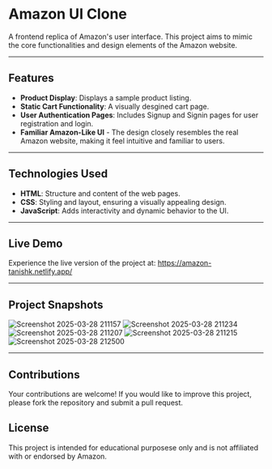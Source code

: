 # Amazon UI Clone

A frontend replica of Amazon's user interface. This project aims to mimic the core functionalities and design elements of the Amazon website.

---

## Features

- **Product Display**: Displays a sample product listing.
- **Static Cart Functionality**: A visually desgined cart page.
- **User Authentication Pages**: Includes Signup and Signin pages for user registration and login.
- **Familiar Amazon-Like UI** - The design closely resembles the real Amazon website, making it feel intuitive and familiar to users.

---

## Technologies Used

- **HTML**: Structure and content of the web pages.
- **CSS**: Styling and layout, ensuring a visually appealing design.
- **JavaScript**: Adds interactivity and dynamic behavior to the UI.

---

## Live Demo
Experience the live version of the project at: https://amazon-tanishk.netlify.app/

---

## Project Snapshots

![Screenshot 2025-03-28 211157](https://github.com/user-attachments/assets/299aa5fa-aa77-4ec2-af28-4b8c0166b6be)
![Screenshot 2025-03-28 211234](https://github.com/user-attachments/assets/75573d31-03bd-4e0c-8c49-1f6b1ba2d687)
![Screenshot 2025-03-28 211207](https://github.com/user-attachments/assets/10f30db7-2e94-4c4f-9f8b-7df74111b4db)
![Screenshot 2025-03-28 211215](https://github.com/user-attachments/assets/876fdade-2996-478c-8eeb-740fb9cf97fb)
![Screenshot 2025-03-28 212500](https://github.com/user-attachments/assets/71b7d66c-341b-492c-a94b-63fefa309939)

---

## Contributions

Your contributions are welcome! If you would like to improve this project, please fork the repository and submit a pull request.

## License

This project is intended for educational purposese only and is not affiliated with or endorsed by Amazon. 
